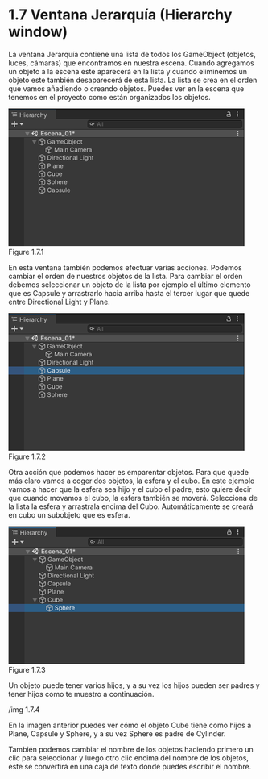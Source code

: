 # 1.7 Ventana Jerarquía (Hierarchy window)
La ventana Jerarquía contiene una lista de todos los GameObject (objetos, luces, cámaras) que encontramos en nuestra escena. Cuando agregamos un objeto a la escena este aparecerá en la lista y cuando eliminemos un objeto este también desaparecerá de esta lista. La lista se crea en el orden que vamos añadiendo o creando objetos. Puedes ver en la escena que tenemos en el proyecto como están organizados los objetos.

![Ventana Jerarquía 1.7.1](https://github.com/jstleon/programacion-videojuegos/blob/main/01%20Introducci%C3%B3n%20a%20Unity/1.7%20Ventana%20Jerarqu%C3%ADa/img/1.7_ventana-jerarquia_1.7.1.png "Ventana Jerarquía")  
Figure 1.7.1

En esta ventana también podemos efectuar varias acciones. Podemos cambiar el orden de nuestros objetos de la lista. Para cambiar el orden debemos seleccionar un objeto de la lista por ejemplo el último elemento que es Capsule y arrastrarlo hacia arriba hasta el tercer lugar que quede entre Directional Light y Plane.

![Ventana Jerarquía 1.7.2](https://github.com/jstleon/programacion-videojuegos/blob/main/01%20Introducci%C3%B3n%20a%20Unity/1.7%20Ventana%20Jerarqu%C3%ADa/img/1.7_ventana_jerarquia_cambio_orden_1.7.2.png "Ventana Jerarquía 1.7.2")   
Figure 1.7.2

Otra acción que podemos hacer es emparentar objetos. Para que quede más claro vamos a coger dos objetos, la esfera y el cubo. En este ejemplo vamos a hacer que la esfera sea hijo y el cubo el padre, esto quiere decir que cuando movamos el cubo, la esfera también se moverá. Selecciona de la lista la esfera y arrastrala encima del Cubo. Automáticamente se creará en cubo un subobjeto que es esfera.

![Ventana Jerarquía 1.7.3](https://github.com/jstleon/programacion-videojuegos/blob/main/01%20Introducci%C3%B3n%20a%20Unity/1.7%20Ventana%20Jerarqu%C3%ADa/img/1.7_ventana-jerarquia-parentesco_1.7.3.png "Ventana Jerarquía 1.7.3")   Figure 1.7.3

Un objeto puede tener varios hijos, y a su vez los hijos pueden ser padres y tener hijos como te muestro a continuación.

/img 1.7.4

En la imagen anterior puedes ver cómo el objeto Cube tiene como hijos a Plane, Capsule y Sphere, y a su vez Sphere es padre de Cylinder.

También podemos cambiar el nombre de los objetos haciendo primero un clic para seleccionar y luego otro clic encima del nombre de los objetos, este se convertirá en una caja de texto donde puedes escribir el nombre.

